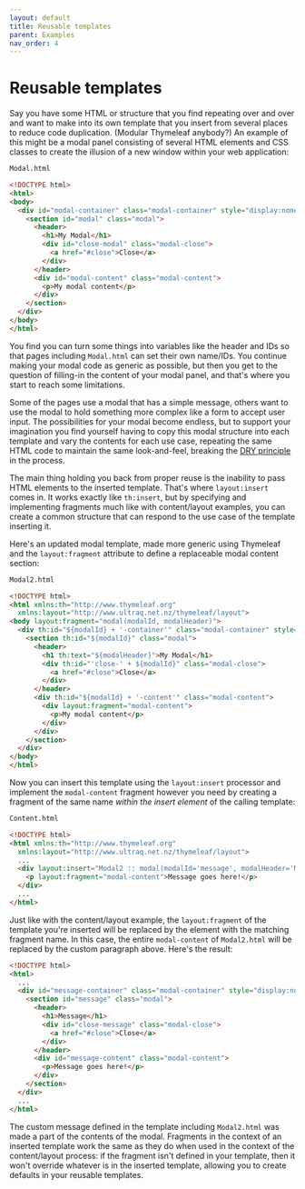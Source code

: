 ```yaml
---
layout: default
title: Reusable templates
parent: Examples
nav_order: 4
---
```


Reusable templates
==================

Say you have some HTML or structure that you find repeating over and over and
want to make into its own template that you insert from several places to reduce
code duplication.  (Modular Thymeleaf anybody?)  An example of this might be a
modal panel consisting of several HTML elements and CSS classes to create the
illusion of a new window within your web application:

```html
Modal.html

<!DOCTYPE html>
<html>
<body>
  <div id="modal-container" class="modal-container" style="display:none;">
    <section id="modal" class="modal">
      <header>
        <h1>My Modal</h1>
        <div id="close-modal" class="modal-close">
          <a href="#close">Close</a>
        </div>
      </header>
      <div id="modal-content" class="modal-content">
        <p>My modal content</p>
      </div>
    </section>
  </div>
</body>
</html>
```

You find you can turn some things into variables like the header and IDs so that
pages including `Modal.html` can set their own name/IDs.  You continue making
your modal code as generic as possible, but then you get to the question of
filling-in the content of your modal panel, and that's where you start to reach
some limitations.

Some of the pages use a modal that has a simple message, others want to use the
modal to hold something more complex like a form to accept user input. The
possibilities for your modal become endless, but to support your imagination you
find yourself having to copy this modal structure into each template and vary
the contents for each use case, repeating the same HTML code to maintain the same
look-and-feel, breaking the [DRY principle](http://en.wikipedia.org/wiki/Don%27t_repeat_yourself)
in the process.

The main thing holding you back from proper reuse is the inability to pass HTML
elements to the inserted template.  That's where `layout:insert` comes in.  It
works exactly like `th:insert`, but by specifying and implementing fragments
much like with content/layout examples, you can create a common structure that
can respond to the use case of the template inserting it.

Here's an updated modal template, made more generic using Thymeleaf and the
`layout:fragment` attribute to define a replaceable modal content section:

```html
Modal2.html

<!DOCTYPE html>
<html xmlns:th="http://www.thymeleaf.org"
  xmlns:layout="http://www.ultraq.net.nz/thymeleaf/layout">
<body layout:fragment="modal(modalId, modalHeader)">
  <div th:id="${modalId} + '-container'" class="modal-container" style="display:none;">
    <section th:id="${modalId}" class="modal">
      <header>
        <h1 th:text="${modalHeader}">My Modal</h1>
        <div th:id="'close-' + ${modalId}" class="modal-close">
          <a href="#close">Close</a>
        </div>
      </header>
      <div th:id="${modalId} + '-content'" class="modal-content">
        <div layout:fragment="modal-content">
          <p>My modal content</p>
        </div>
      </div>
    </section>
  </div>
</body>
</html>
```

Now you can insert this template using the `layout:insert` processor and
implement the `modal-content` fragment however you need by creating a fragment
of the same name _within the insert element_ of the calling template:

```html
Content.html

<!DOCTYPE html>
<html xmlns:th="http://www.thymeleaf.org"
  xmlns:layout="http://www.ultraq.net.nz/thymeleaf/layout">
  ...
  <div layout:insert="Modal2 :: modal(modalId='message', modalHeader='Message')" th:remove="tag">
    <p layout:fragment="modal-content">Message goes here!</p>
  </div>
  ...
</html>
```

Just like with the content/layout example, the `layout:fragment` of the template
you're inserted will be replaced by the element with the matching fragment name.
In this case, the entire `modal-content` of `Modal2.html` will be replaced by
the custom paragraph above.  Here's the result:

```html
<!DOCTYPE html>
<html>
  ...
  <div id="message-container" class="modal-container" style="display:none;">
    <section id="message" class="modal">
      <header>
        <h1>Message</h1>
        <div id="close-message" class="modal-close">
          <a href="#close">Close</a>
        </div>
      </header>
      <div id="message-content" class="modal-content">
        <p>Message goes here!</p>
      </div>
    </section>
  </div>
  ...
</html>
```

The custom message defined in the template including `Modal2.html` was made a
part of the contents of the modal.  Fragments in the context of an inserted
template work the same as they do when used in the context of the content/layout
process: if the fragment isn't defined in your template, then it won't override
whatever is in the inserted template, allowing you to create defaults in your
reusable templates.

